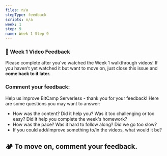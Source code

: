 ```yaml
---
files: n/a
stepType: feedback
scripts: n/a
week: 1
step: 9
name: Week 1 Step 9
---
```

### 📝 Week 1 Video Feedback

Please complete after you've watched the Week 1 walkthrough videos! If you haven't yet watched it but want to move on, just close this issue and **come back to it later.**

### Comment your feedback:

Help us improve BitCamp Serverless - thank you for your feedback! Here are some questions you may want to answer:
- How was the content? Did it help you? Was it too challenging or too easy? Did it help you complete the week's homework?
- How was the pace? Was it hard to follow along? Did we go too slow?
- If you could add/improve something to/in the videos, what would it be?

## **:camping: To move on, comment your feedback.**
